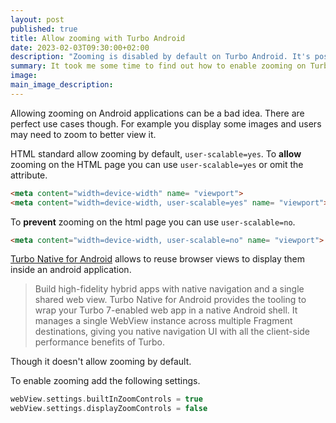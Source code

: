 ```yaml
---
layout: post
published: true
title: Allow zooming with Turbo Android
date: 2023-02-03T09:30:00+02:00
description: "Zooming is disabled by default on Turbo Android. It's possible to enable it."
summary: It took me some time to find out how to enable zooming on Turbo Android. Let's document the setup.
image:
main_image_description:
---
```


Allowing zooming on Android applications can be a bad idea. There are perfect use cases though.
For example you display some images and users may need to zoom to better view it.

HTML standard allow zooming by default, `user-scalable=yes`. To **allow** zooming on the HTML page you can use `user-scalable=yes` or omit the attribute.
```html
<meta content="width=device-width" name= "viewport">
<meta content="width=device-width, user-scalable=yes" name= "viewport">
```

To **prevent** zooming on the html page you can use `user-scalable=no`.
```html
<meta content="width=device-width, user-scalable=no" name= "viewport">
```


[Turbo Native for Android](https://github.com/hotwired/turbo-android) allows to reuse browser views to display them inside an android application.

> Build high-fidelity hybrid apps with native navigation and a single shared web view. Turbo Native for Android provides the tooling to wrap your Turbo 7-enabled web app in a native Android shell. It manages a single WebView instance across multiple Fragment destinations, giving you native navigation UI with all the client-side performance benefits of Turbo.

Though it doesn't allow zooming by default.

To enable zooming add the following settings.

```kt
webView.settings.builtInZoomControls = true
webView.settings.displayZoomControls = false
```
